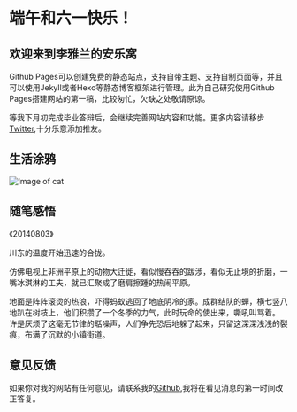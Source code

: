 # 端午和六一快乐！

## 欢迎来到李雅兰的安乐窝

Github Pages可以创建免费的静态站点，支持自带主题、支持自制页面等，并且可以使用Jekyll或者Hexo等静态博客框架进行管理。此为自己研究使用Github Pages搭建网站的第一稿，比较匆忙，欠缺之处敬请原谅。

等我下月初完成毕业答辩后，会继续完善网站内容和功能。更多内容请移步[Twitter](https://twitter.com/),十分乐意添加推友。

## 生活涂鸦

![Image of cat](http://a4.qpic.cn/psb?/V130dAS23Tap1h/YuMX*roQjSxL0LvalobpCotd*ln5A0AyPTIph.Ksni8!/b/dGsBAAAAAAAA&ek=1&kp=1&pt=0&bo=VQOAAgAAAAARF*Q!&tm=1496156400&sce=60-2-2&rf=viewer_4)



## 随笔感悟

《20140803》

川东的温度开始迅速的合拢。

仿佛电视上非洲平原上的动物大迁徙，看似慢吞吞的跋涉，看似无止境的折磨，一嘴冰淇淋的工夫，就已汇聚成了磨肩擦踵的热闹平原。

地面是阵阵滚烫的热浪，吓得蚂蚁逃回了地底阴冷的家。成群结队的蝉，横七竖八地趴在树枝上，他们积攒了一个冬季的力气，此时玩命的使出来，嘶吼叫骂着。
许是厌烦了这毫无节律的聒噪声，人们争先恐后地躲了起来，只留这深深浅浅的裂痕，布满了沉默的小镇街道。

## 意见反馈

如果你对我的网站有任何意见，请联系我的[Github](https://bigbosscat.github.io/),我将在看见消息的第一时间改正答复。
